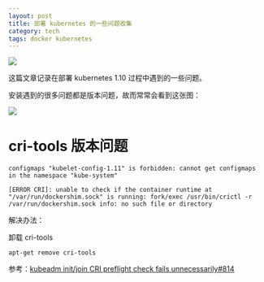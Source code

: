 ```yaml
---
layout: post
title: 部署 kubernetes 的一些问题收集
category: tech
tags: docker kubernetes
---
```

![](https://cdn.kelu.org/blog/tags/k8s.jpg)

这篇文章记录在部署 kubernetes 1.10 过程中遇到的一些问题。

安装遇到的很多问题都是版本问题，故而常常会看到这张图：

![](https://cdn.kelu.org/blog/2018/07/20180717085949.jpg)

# cri-tools 版本问题

```
configmaps "kubelet-config-1.11" is forbidden: cannot get configmaps in the namespace "kube-system"

[ERROR CRI]: unable to check if the container runtime at "/var/run/dockershim.sock" is running: fork/exec /usr/bin/crictl -r /var/run/dockershim.sock info: no such file or directory
```

解决办法：

卸载 cri-tools

```
apt-get remove cri-tools
```

参考：[kubeadm init/join CRI preflight check fails unnecessarily#814](https://github.com/kubernetes/kubeadm/issues/814)
